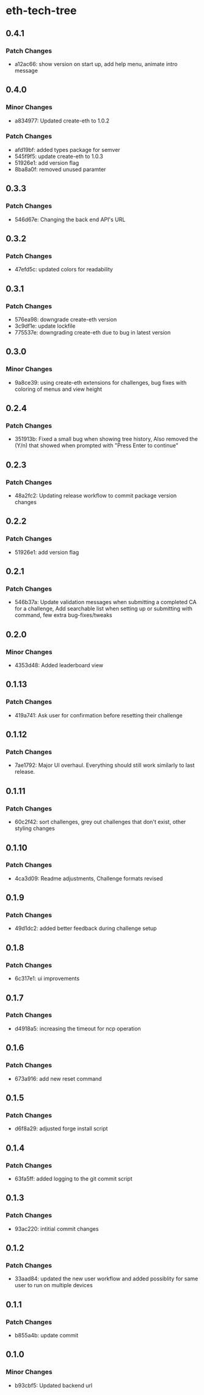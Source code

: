 # eth-tech-tree

## 0.4.1

### Patch Changes

- a12ac66: show version on start up, add help menu, animate intro message

## 0.4.0

### Minor Changes

- a834977: Updated create-eth to 1.0.2

### Patch Changes

- afd19bf: added types package for semver
- 545f9f5: update create-eth to 1.0.3
- 51926e1: add version flag
- 8ba8a0f: removed unused paramter

## 0.3.3

### Patch Changes

- 546d67e: Changing the back end API's URL

## 0.3.2

### Patch Changes

- 47efd5c: updated colors for readability

## 0.3.1

### Patch Changes

- 576ea98: downgrade create-eth version
- 3c9df1e: update lockfile
- 775537e: downgrading create-eth due to bug in latest version

## 0.3.0

### Minor Changes

- 9a8ce39: using create-eth extensions for challenges, bug fixes with coloring of menus and view height

## 0.2.4

### Patch Changes

- 351913b: Fixed a small bug when showing tree history, Also removed the (Y/n) that showed when prompted with "Press Enter to continue"

## 0.2.3

### Patch Changes

- 48a2fc2: Updating release workflow to commit package version changes

## 0.2.2

### Patch Changes

- 51926e1: add version flag

## 0.2.1

### Patch Changes

- 546b37a: Update validation messages when submitting a completed CA for a challenge, Add searchable list when setting up or submitting with command, few extra bug-fixes/tweaks

## 0.2.0

### Minor Changes

- 4353d48: Added leaderboard view

## 0.1.13

### Patch Changes

- 419a741: Ask user for confirmation before resetting their challenge

## 0.1.12

### Patch Changes

- 7ae1792: Major UI overhaul. Everything should still work similarly to last release.

## 0.1.11

### Patch Changes

- 60c2f42: sort challenges, grey out challenges that don't exist, other styling changes

## 0.1.10

### Patch Changes

- 4ca3d09: Readme adjustments, Challenge formats revised

## 0.1.9

### Patch Changes

- 49d1dc2: added better feedback during challenge setup

## 0.1.8

### Patch Changes

- 6c317e1: ui improvements

## 0.1.7

### Patch Changes

- d4918a5: increasing the timeout for ncp operation

## 0.1.6

### Patch Changes

- 673a916: add new reset command

## 0.1.5

### Patch Changes

- d6f8a29: adjusted forge install script

## 0.1.4

### Patch Changes

- 63fa5ff: added logging to the git commit script

## 0.1.3

### Patch Changes

- 93ac220: intitial commit changes

## 0.1.2

### Patch Changes

- 33aad84: updated the new user workflow and added possiblity for same user to run on multiple devices

## 0.1.1

### Patch Changes

- b855a4b: update commit

## 0.1.0

### Minor Changes

- b93cbf5: Updated backend url
